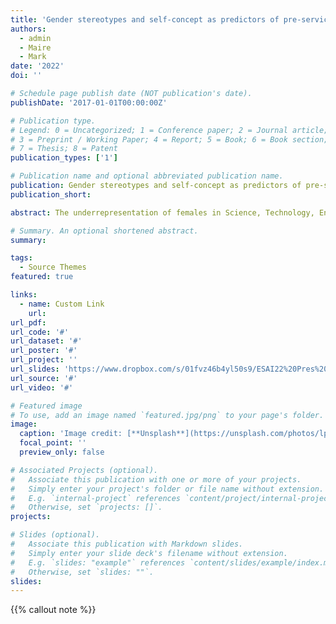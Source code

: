 ```yaml
---
title: 'Gender stereotypes and self-concept as predictors of pre-service early childhood teachers’ STEM attitudes'
authors:
  - admin
  - Maire
  - Mark
date: '2022'
doi: ''

# Schedule page publish date (NOT publication's date).
publishDate: '2017-01-01T00:00:00Z'

# Publication type.
# Legend: 0 = Uncategorized; 1 = Conference paper; 2 = Journal article;
# 3 = Preprint / Working Paper; 4 = Report; 5 = Book; 6 = Book section;
# 7 = Thesis; 8 = Patent
publication_types: ['1']

# Publication name and optional abbreviated publication name.
publication: Gender stereotypes and self-concept as predictors of pre-service early childhood teachers’ STEM attitudes
publication_short: 

abstract: The underrepresentation of females in Science, Technology, Engineering and Technology (STEM) careers is a global issue and recently, early childhood has been forwarded as a critical developmental phase for cultivating positive dispositions towards STEM. There is emerging evidence of the effects of gender stereotype beliefs held by teachers on beliefs and behaviours of preschool aged children  (c.f. Chapman, 2016). Gender stereotype beliefs develop through the life course and have been shown to negatively impact females’ self-concept in STEM (e.g. Ertl et al., 2017), which ultimately impedes their future orientations towards studying these areas. Of importance to the present work, an individual’s gender stereotype beliefs can be influenced by significant others (e.g. peers and teachers) which presents a necessity to examine the role of the early childhood educator and the potential etiology of any implicit gender biases.The aim of this quantitative study was to investigate the existence of implicit gender stereotype beliefs amongst a cohort of pre-service early childhood teachers. Additionally, the paper presents evidence on the interaction of these beliefs with level of previous mathematics study (common subject to all students in secondary education) and self-concept, to determine whether these variables are predictive of attitudes towards STEM. Participants in the study were pre-service early childhood teachers (N=74) in the 3rd year of study of an undergraduate programme. Electronic surveys utilising a series of pre-established scales were distributed and statistically analysed. Scales measured gender stereotype beliefs (from cultural and ability perspectives), mathematics self-concept and attitudes towards STEM. Findings indicate that participants held implicit gender stereotype beliefs towards ability in the STEM fields, indicating that males would perform better than females (t(73) = -11.85, p< .001) and that STEM fields of study were culturally more masculine in nature (t (73) = 6.15, p < .001, 2 = .34). Regression analysis revealed that previous level of mathematics study, mathematics self-concept and implicit gender stereotype beliefs significantly predicted overall attitudes to STEM. The findings of this research confirm that gender stereotyped ability beliefs persist. Similar to Wolter et al. (2015), who found preschool teachers gender stereotype endorsement favoured girls ability in reading, our findings indicate a stereotype bias attributing superior male ability in STEM. In addition, these beliefs explain some of the variance in predicting overall attitudes to STEM beyond previous level of mathematics study and self-concept. These findings have significant implications for the teaching of STEM in the early childhood classroom.

# Summary. An optional shortened abstract.
summary: 

tags:
  - Source Themes
featured: true

links:
  - name: Custom Link
    url: 
url_pdf: 
url_code: '#'
url_dataset: '#'
url_poster: '#'
url_project: ''
url_slides: 'https://www.dropbox.com/s/01fvz46b4yl50s9/ESAI22%20Pres%20V1.pdf?dl=0'
url_source: '#'
url_video: '#'

# Featured image
# To use, add an image named `featured.jpg/png` to your page's folder.
image:
  caption: 'Image credit: [**Unsplash**](https://unsplash.com/photos/lpyHSTHO7LM)'
  focal_point: ''
  preview_only: false

# Associated Projects (optional).
#   Associate this publication with one or more of your projects.
#   Simply enter your project's folder or file name without extension.
#   E.g. `internal-project` references `content/project/internal-project/index.md`.
#   Otherwise, set `projects: []`.
projects:

# Slides (optional).
#   Associate this publication with Markdown slides.
#   Simply enter your slide deck's filename without extension.
#   E.g. `slides: "example"` references `content/slides/example/index.md`.
#   Otherwise, set `slides: ""`.
slides:
---
```


{{% callout note %}}

